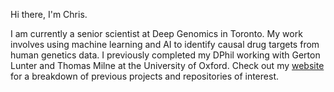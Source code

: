 Hi there, I'm Chris. 

I am currently a senior scientist at Deep Genomics in Toronto. My work involves using machine learning and AI to identify causal drug targets from human genetics data. I previously completed my DPhil working with Gerton Lunter and Thomas Milne at the University of Oxford. Check out my [website](http://chrisbcole.me/) for a breakdown of previous projects and repositories of interest.

<!--

### Hi there, I'm Chris.

I am a research scientist at Deep Genomics in Toronto. I’m interested in studying functional genomics using machine learning, as well as learning about ancient history from DNA. Check out my [website](http://chrisbcole.me/) for more information.



I work mainly in R, python, and C++, though I have hobbiest interests in many other languages including MATLAB, Julia and Rust. Outside of work, I am an avid hiker, coffee enthusiast, and home baker (though the last is a work in progress).


<!--
I’m a student in the [DPhil Genomic Medicine and Statistics](https://www.ox.ac.uk/admissions/graduate/courses/dphil-genomic-medicine-and-statistics?wssl=1) program at the [University of Oxford](https://ox.ac.uk), jointly funded by the [Wellcome Trust](https://wellcome.org/) and the [Clarendon Fund](http://www.ox.ac.uk/clarendon/about). I work at the [Wellcome Centre for Human Genetics](https://www.well.ox.ac.uk/) and [Weatherall Institute of Molecular Medicine (WIMM)](imm.ox.ac.uk) with my supervisors [Gerton Lunter](https://www.imm.ox.ac.uk/people/gerton-lunter), [Thomas Milne](https://www.rdm.ox.ac.uk/people/thomas-milne), and [Jim Hughes](https://www.imm.ox.ac.uk/research/units-and-centres/mrc-wimm-centre-for-computational-biology/groups/hughes-group). I graduated with an [Honours BSc in Biomedical Science](https://catalogue.uottawa.ca/en/undergrad/honours-bsc-biomedical-science/) specializing in Biostatistics from the [University of Ottawa](https://www.uottawa.ca/en) in 2017. 

I work mainly in R, python, and C++, though I have hobbiest interests in many other languages including MATLAB, Julia and Rust. Outside of work, I am an avid hiker, coffee enthusiast, and home baker (though the last is a work in progress).

<!--
**Chris1221/Chris1221** is a ✨ _special_ ✨ repository because its `README.md` (this file) appears on your GitHub profile.

Here are some ideas to get you started:

- 🔭 I’m currently working on ...
- 🌱 I’m currently learning ...
- 👯 I’m looking to collaborate on ...
- 🤔 I’m looking for help with ...
- 💬 Ask me about ...
- 📫 How to reach me: ...
- 😄 Pronouns: ...
- ⚡ Fun fact: ...
-->

